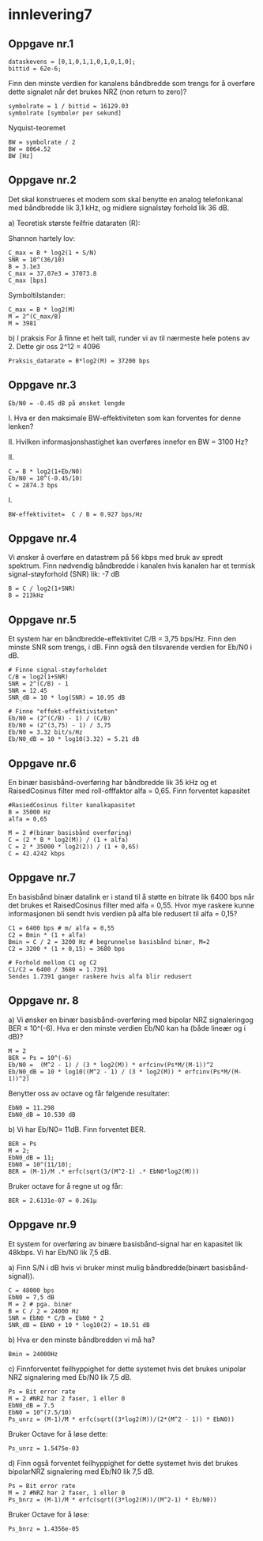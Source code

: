 # innlevering7

## Oppgave nr.1

	dataskevens = [0,1,0,1,1,0,1,0,1,0];
	bittid = 62e-6;

Finn den minste verdien for kanalens båndbredde som trengs for å overføre dette signalet når det brukes NRZ (non return to zero)?

	symbolrate = 1 / bittid = 16129.03
 	symbolrate [symboler per sekund]

Nyquist-teoremet

	BW = symbolrate / 2
 	BW = 8064.52
  	BW [Hz]


## Oppgave nr.2
Det skal konstrueres et modem som skal benytte en analog telefonkanal med båndbredde lik 3,1 kHz, og midlere signalstøy forhold lik 36 dB.

a) Teoretisk største feilfrie dataraten (R):
	
Shannon hartely lov:

	C_max = B * log2(1 + S/N)
 	SNR = 10^(36/10)
   	B = 3.1e3
    C_max = 37.07e3 = 37073.8
    C_max [bps]

Symboltilstander:

    C_max = B * log2(M)
    M = 2^(C_max/B)
    M = 3981
    
b) I praksis
For å finne et helt tall, runder vi av til nærmeste hele potens av 2. Dette gir oss 2^12 = 4096

	Praksis_datarate = B*log2(M) = 37200 bps

  	
## Oppgave nr.3

	Eb/N0 = -0.45 dB på ønsket lengde

I. Hva er den maksimale BW-effektiviteten som kan forventes for denne lenken?

II. Hvilken informasjonshastighet kan overføres innefor en BW = 3100 Hz?
	
II.

	C = B * log2(1+Eb/N0)
 	Eb/N0 = 10^(-0.45/10)
 	C = 2874.3 bps

I.

	BW-effektivitet=  C / B = 0.927 bps/Hz
 	

## Oppgave nr.4

Vi ønsker å overføre en datastrøm på 56 kbps med bruk av spredt spektrum. Finn nødvendig båndbredde i kanalen hvis kanalen har et termisk signal-støyforhold (SNR) lik: -7 dB

	B = C / log2(1+SNR)
 	B = 213kHz

## Oppgave nr.5

Et system har en båndbredde-effektivitet C/B = 3,75 bps/Hz. Finn den minste SNR som trengs, i dB. Finn også den tilsvarende verdien for Eb/N0 i dB.

	# Finne signal-støyforholdet
 	C/B = log2(1+SNR)
 	SNR = 2^(C/B) - 1
  	SNR = 12.45 
   	SNR_dB = 10 * log(SNR) = 10.95 dB

    # Finne "effekt-effektiviteten"
 	Eb/N0 = (2^(C/B) - 1) / (C/B)
 	Eb/N0 = (2^(3,75) - 1) / 3,75
  	Eb/N0 = 3.32 bit/s/Hz
   	Eb/N0_dB = 10 * log10(3.32) = 5.21 dB
    	

## Oppgave nr.6

En binær basisbånd-overføring har båndbredde lik 35 kHz og et RaisedCosinus filter med roll-offfaktor alfa = 0,65. Finn forventet kapasitet

	#RasiedCosinus filter kanalkapasitet
	B = 35000 Hz
 	alfa = 0,65
  
  	M = 2 #(binær basisbånd overføring)
  	C = (2 * B * log2(M)) / (1 + alfa)
   	C = 2 * 35000 * log2(2)) / (1 + 0,65)
    C = 42.4242 kbps

## Oppgave nr.7
En basisbånd binær datalink er i stand til å støtte en bitrate lik 6400 bps når det brukes et RaisedCosinus filter med  alfa = 0,55. Hvor mye raskere kunne informasjonen bli sendt hvis verdien på alfa ble redusert til  alfa = 0,15?

	C1 = 6400 bps # m/ alfa = 0,55
 	C2 = Bmin * (1 + alfa)
  	Bmin = C / 2 = 3200 Hz # begrunnelse basisbånd binær, M=2
   	C2 = 3200 * (1 + 0,15) = 3680 bps
    
    # Forhold mellom C1 og C2
    C1/C2 = 6400 / 3680 = 1.7391
    Sendes 1.7391 ganger raskere hvis alfa blir redusert
 	

## Oppgave nr. 8
a) Vi ønsker en binær basisbånd-overføring med bipolar NRZ signaleringog BER ≤ 10^(-6). Hva er den minste verdien Eb/N0 kan ha (både lineær og i dB)?

	M = 2
 	BER = Ps = 10^(-6)
  	Eb/N0 =  (M^2 - 1) / (3 * log2(M)) * erfcinv(Ps*M/(M-1))^2
   	Eb/N0_dB = 10 * log10((M^2 - 1) / (3 * log2(M)) * erfcinv(Ps*M/(M-1))^2)

Benytter oss av octave og får følgende resultater:
	
 	EbN0 = 11.298
 	EbN0_dB = 10.530 dB
	

b) Vi har Eb/N0= 11dB. Finn forventet BER.
	
 	BER = Ps
  	M = 2;
	EbN0_dB = 11;
	EbN0 = 10^(11/10);
	BER = (M-1)/M .* erfc(sqrt(3/(M^2-1) .* EbN0*log2(M)))

Bruker octave for å regne ut og får:
	
 	BER = 2.6131e-07 = 0.261µ

## Oppgave nr.9
Et system for overføring av binære basisbånd-signal har en kapasitet lik 48kbps. Vi har Eb/N0 lik 7,5 dB. 

a) Finn S/N i dB hvis vi bruker minst mulig båndbredde(binært basisbånd-signal)).

	C = 48000 bps
 	EbN0 = 7,5 dB
  	M = 2 # pga. binær
   	B = C / 2 = 24000 Hz
    SNR = EbN0 * C/B = EbN0 * 2
    SNR_dB = EbN0 + 10 * log10(2) = 10.51 dB


b) Hva er den minste båndbredden vi må ha?

	Bmin = 24000Hz


c) Finnforventet feilhyppighet for dette systemet hvis det brukes unipolar NRZ signalering med Eb/N0 lik 7,5 dB.

	Ps = Bit error rate
 	M = 2 #NRZ har 2 faser, 1 eller 0
	EbN0_dB = 7.5
	EbN0 = 10^(7.5/10)
	Ps_unrz = (M-1)/M * erfc(sqrt((3*log2(M))/(2*(M^2 - 1)) * EbN0))

Bruker Octave for å løse dette:

	Ps_unrz = 1.5475e-03
	
d) Finn også forventet feilhyppighet for dette systemet hvis det brukes bipolarNRZ signalering med Eb/N0 lik 7,5 dB. 

	Ps = Bit error rate
 	M = 2 #NRZ har 2 faser, 1 eller 0
 	Ps_bnrz = (M-1)/M * erfc(sqrt((3*log2(M))/(M^2-1) * Eb/N0))

Bruker Octave for å løse:

	Ps_bnrz = 1.4356e-05
	
 	





